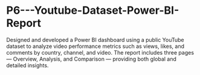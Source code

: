 # P6---Youtube-Dataset-Power-BI-Report
Designed and developed a Power BI dashboard using a public YouTube dataset to analyze video performance metrics such as views, likes, and comments by country, channel, and video. The report includes three pages — Overview, Analysis, and Comparison — providing both global and detailed insights. 
